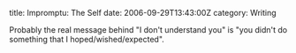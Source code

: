 title: Impromptu: The Self
date: 2006-09-29T13:43:00Z
category: Writing

Probably the real message behind "I don't understand you" is "you didn't do something that I hoped/wished/expected".
